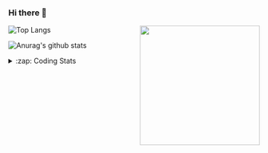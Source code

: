 ### Hi there 👋

<!--
**tao8687/tao8687** is a ✨ _special_ ✨ repository because its `README.md` (this file) appears on your GitHub profile.

Here are some ideas to get you started:

- 🔭 I’m currently working on ...
- 🌱 I’m currently learning ...
- 👯 I’m looking to collaborate on ...
- 🤔 I’m looking for help with ...
- 💬 Ask me about ...
- 📫 How to reach me: ...
- 😄 Pronouns: ...
- ⚡ Fun fact: ...
-->

<img align='right' src="https://media.giphy.com/media/M9gbBd9nbDrOTu1Mqx/giphy.gif" width="240">

  
![Top Langs](https://github-readme-stats.vercel.app/api/top-langs/?username=tao8687&layout=compact&title_color=23238E&text_color=A67D3D)

![Anurag's github stats](https://github-readme-stats.vercel.app/api?username=tao8687&show_icons=true&&text_color=A67D3D&title_color=23238E&show_icons=false&count_private=true&hide=stars)

<details>
  <summary>:zap: Coding Stats</summary>
  <br>
    
<!--START_SECTION:waka-->

```txt
From: 27 May 2024 - To: 03 June 2024

Other              3 hrs 25 mins   ███████░░░░░░░░░░░░░░░░░░   28.21 %
C++                3 hrs 3 mins    ██████▒░░░░░░░░░░░░░░░░░░   25.25 %
C                  2 hrs 26 mins   █████░░░░░░░░░░░░░░░░░░░░   20.19 %
CMake              1 hr 14 mins    ██▓░░░░░░░░░░░░░░░░░░░░░░   10.27 %
XML                59 mins         ██░░░░░░░░░░░░░░░░░░░░░░░   08.21 %
```

<!--END_SECTION:waka-->
</details>
